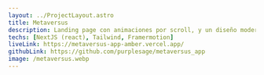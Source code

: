 ```yaml
---
layout: ../ProjectLayout.astro
title: Metaversus
description: Landing page con animaciones por scroll, y un diseño moderno y colorido
techs: [NextJS (react), Tailwind, Framermotion]
liveLink: https://metaversus-app-amber.vercel.app/
githubLink: https://github.com/purplesage/metaversus_app
image: /metaversus.webp
---
```

